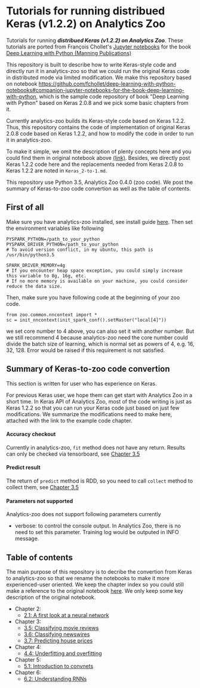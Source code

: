 # Tutorials for running distribued Keras (v1.2.2) on Analytics Zoo
Tutorials for running _**distribued Keras (v1.2.2) on Analytics Zoo**_. These tutorials are ported from François Chollet's [Jupyter notebooks](https://github.com/fchollet/deep-learning-with-python-notebooks) for the book [Deep Learning with Python (Manning Publications)](https://www.manning.com/books/deep-learning-with-python?a_aid=keras&a_bid=76564dff)

This repository is built to describe how to write Keras-style code and directly run it in analytics-zoo so that we could run the original Keras code in distributed mode via limited modification. We make this repository based on notebook https://github.com/fchollet/deep-learning-with-python-notebooks#companion-jupyter-notebooks-for-the-book-deep-learning-with-python, which is the sample code repository of book "Deep Learning with Python" based on Keras 2.0.8 and we pick some basic chapters from it. 

Currently analytics-zoo builds its Keras-style code based on Keras 1.2.2. Thus, this repository contains the code of implementation of original Keras 2.0.8 code based on Keras 1.2.2, and how to modify the code in order to run it in analytics-zoo.

To make it simple, we omit the description of plenty concepts here and you could find them in original notebook above [(link)](https://github.com/fchollet/deep-learning-with-python-notebooks#companion-jupyter-notebooks-for-the-book-deep-learning-with-python). Besides, we directly post Keras 1.2.2 code here and the replacements needed from Keras 2.0.8 to Keras 1.2.2 are noted in `Keras_2-to-1.md`.

This repository use Python 3.5, Analytics Zoo 0.4.0 (zoo code). We post the summary of Keras-to-zoo code convertion as well as the table of contents.

## First of all
Make sure you have analytics-zoo installed, see install guide [here](https://analytics-zoo.github.io/master/#PythonUserGuide/install/). Then set the environment variables like following
  
    PYSPARK_PYTHON=/path_to_your_python
    PYSPARK_DRIVER_PYTHON=/path_to_your_python
    # To avoid version conflict, in my ubuntu, this path is /usr/bin/python3.5

    SPARK_DRIVER_MEMORY=4g
    # If you encounter heap space exception, you could simply increase this variable to 8g, 16g, etc. 
    # If no more memory is available on your machine, you could consider reduce the data size.

Then, make sure you have following code at the beginning of your zoo code.
  
    from zoo.common.nncontext import *
    sc = init_nncontext(init_spark_conf().setMaster("local[4]"))
    
we set core number to 4 above, you can also set it with another number. But we still recommend 4 because analytics-zoo need the core number could divide the batch size of learning, which is normal set as powers of 4, e.g. 16, 32, 128. Error would be raised if this requirement is not satisfied.

## Summary of Keras-to-zoo code convertion
This section is written for user who has experience on Keras.

For previous Keras user, we hope them can get start with Analytics Zoo in a short time. In Keras API of Analytics Zoo, most of the code writing is just as Keras 1.2.2 so that you can run your Keras code just based on just few modifications. We summarize the modifications need to make here, attached with the link to the example code chapter.

#### Accuracy checkout
Currently in analytics-zoo, `fit` method does not have any return. Results can only be checked via tensorboard, see [Chapter 3.5]()

#### Predict result
The return of `predict` method is RDD, so you need to call `collect` method to collect them, see [Chapter 3.5]()

#### Parameters not supported
Analytics-zoo does not support following parameters currently

* verbose: to control the console output. In Analytics Zoo, there is no need to set this parameter. Training log would be outputed in INFO message.

## Table of contents

The main purpose of this repository is to decribe the convertion from Keras to analytics-zoo so that we rename the notebooks to make it more experienced-user oriented. We keep the chapter index so you could still make a reference to the original notebook [here](https://github.com/fchollet/deep-learning-with-python-notebooks#companion-jupyter-notebooks-for-the-book-deep-learning-with-python). We only keep some key description of the original notebook.

* Chapter 2:
    * [2.1: A first look at a neural network]()
* Chapter 3:
    * [3.5: Classifying movie reviews]()
    * [3.6: Classifying newswires]()
    * [3.7: Predicting house prices]()
* Chapter 4:
    * [4.4: Underfitting and overfitting]()
* Chapter 5:
    * [5.1: Introduction to convnets]()
* Chapter 6:
    * [6.2: Understanding RNNs]()

    
